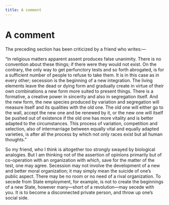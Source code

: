 ```yaml
---
title: A comment
---
```

# A comment

The preceding section has been criticized by a friend who writes:—

“In religious matters apparent assent produces false unanimity. There is
no convention about these things; if there were they would not exist. On
the contrary, the only way to get perfunctory tests and so forth
abrogated, is for a sufficient number of people to refuse to take them.
It is in this case as in every other; secession is the beginning of a
new integration. The living elements leave the dead or dying form and
gradually create in virtue of their own combinations a new form more
suited to present things. There is a formative, a creative power in
sincerity and also in segregation itself. And the new form, the new
species produced by variation and segregation will measure itself and
its qualities with the old one. The old one will either go to the wall,
accept the new one and be renewed by it, or the new one will itself be
pushed out of existence if the old one has more vitality and is better
adapted to the circumstances. This process of variation, competition and
selection, also of intermarriage between equally vital and equally
adapted varieties, is after all the process by which not only races
exist but all human thoughts.”

So my friend, who I think is altogether too strongly swayed by
biological analogies. But I am thinking not of the assertion of opinions
primarily but of co-operation with an organization with which, save for
the matter of the test, one may agree. Secession may not involve the
development of a new and better moral organization; it may simply mean
the suicide of one’s public aspect. There may be no room or no need of a
rival organization. To secede from State employment, for example, is not
to create the beginnings of a new State, however many—short of a
revolution—may secede with you. It is to become a disconnected private
person, and throw up one’s social side.
